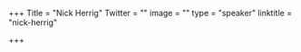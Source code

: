 +++
Title = "Nick Herrig"
Twitter = ""
image = ""
type = "speaker"
linktitle = "nick-herrig"

+++


